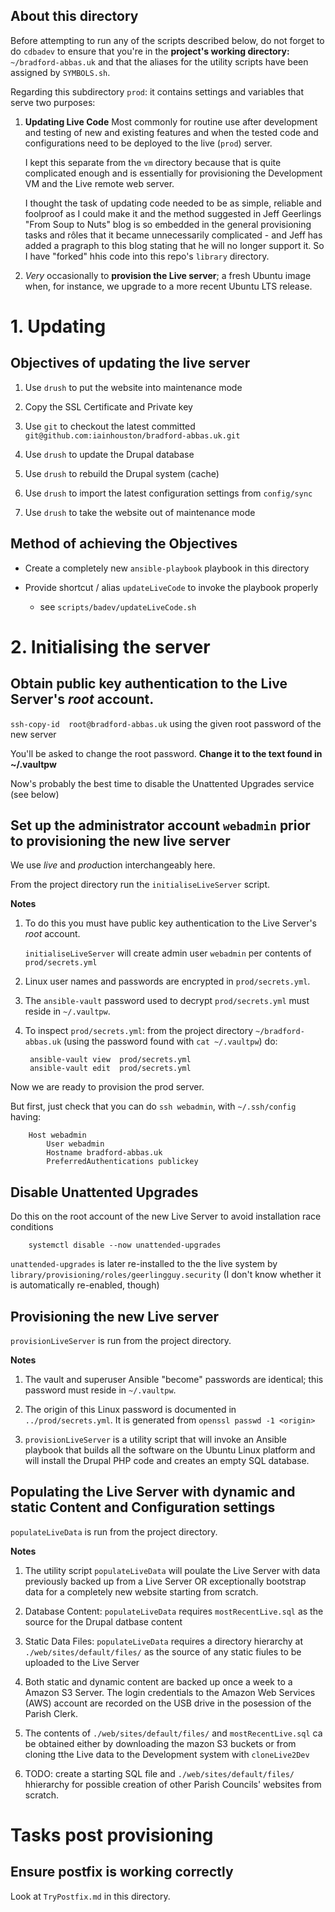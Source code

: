 ## About this directory

Before attempting to run any of the scripts described below, do not forget to do `cdbadev` to ensure that you're in the **project's working directory:** `~/bradford-abbas.uk` and that the aliases for the utility scripts have been assigned by `SYMBOLS.sh`.

Regarding this subdirectory `prod`: it contains settings and variables that serve two purposes:  

1. **Updating Live Code** Most commonly for routine use after  development and testing of new and existing features and when the tested code and configurations need to be deployed to the live (`prod`) server.

	I kept this separate from the `vm` directory because that is quite complicated enough and is essentially for provisioning the Development VM and the Live remote web server.  
    
    I thought the task of updating code needed to be as simple, reliable and foolproof as I could make it and the method suggested in Jeff Geerlings "From Soup to Nuts" blog is so embedded in the general provisioning tasks and rôles that it became unnecessarily complicated - and Jeff has added a pragraph to this blog stating that he will no longer support it. So I have "forked" hhis code into this repo's `library` directory.

1. *Very* occasionally to **provision the Live server**; a fresh Ubuntu image when, for instance, we upgrade to a more recent Ubuntu LTS release.

# 1. Updating


## Objectives of updating the live server

1.	Use `drush` to put the website into maintenance mode

1.	Copy the SSL Certificate and Private key

1.	Use `git` to checkout the latest committed `git@github.com:iainhouston/bradford-abbas.uk.git`

1.	Use `drush` to update the Drupal database

1.	Use `drush` to rebuild the Drupal system (cache)

1.	Use `drush` to import the latest configuration settings from `config/sync`

1.	Use `drush` to take the website out of maintenance mode

## Method of achieving the Objectives

+	Create a completely new `ansible-playbook` playbook in this directory

+	Provide shortcut / alias `updateLiveCode` to invoke the playbook properly  

	+ see `scripts/badev/updateLiveCode.sh`

# 2. Initialising the server

## Obtain public key authentication to the Live Server's *root* account.  

`ssh-copy-id  root@bradford-abbas.uk` using the given root password of the new server

You'll be asked to change the root password. **Change it to the text found in ~/.vaultpw**

Now's probably the best time to disable the Unattented Upgrades service (see below)


## Set up the administrator account `webadmin` prior to provisioning the new live server

We use *live* and *prod*uction interchangeably here.

From the project directory run the `initialiseLiveServer` script.


**Notes**

1. To do this you must have public key authentication to the Live Server's *root* account. 

    `initialiseLiveServer` will create admin user `webadmin` per contents of `prod/secrets.yml`

1. Linux user names and passwords are encrypted in `prod/secrets.yml`.  

1. The `ansible-vault` password used to decrypt `prod/secrets.yml` must reside in `~/.vaultpw`.

1. To inspect `prod/secrets.yml`: from the project directory `~/bradford-abbas.uk` (using the password found with `cat ~/.vaultpw`) do:

	    ansible-vault view  prod/secrets.yml
	    ansible-vault edit  prod/secrets.yml

Now we are ready to provision the prod server.

But first, just check that you can do `ssh webadmin`, with `~/.ssh/config` having:

        Host webadmin
            User webadmin
            Hostname bradford-abbas.uk
            PreferredAuthentications publickey

## Disable Unattented Upgrades 

Do this on the root account of the new Live Server to avoid installation race conditions

        systemctl disable --now unattended-upgrades

`unattended-upgrades` is later re-installed to the the live system by `library/provisioning/roles/geerlingguy.security` (I don't know whether it is automatically re-enabled, though)


## Provisioning the new Live server

`provisionLiveServer` is run from the project directory.

**Notes**  

1. The vault and superuser Ansible "become" passwords are identical; this password must reside in `~/.vaultpw`.

1. The origin of this Linux password is documented in `../prod/secrets.yml`. It is generated from `openssl passwd -1 <origin>`
    
1. `provisionLiveServer` is a utility script that will invoke an Ansible playbook that builds all the software on the Ubuntu Linux platform and will install the Drupal PHP code and creates an empty SQL database.

## Populating the Live Server with dynamic and static Content and Configuration settings

`populateLiveData` is run from the project directory.

**Notes** 

1. The  utility script `populateLiveData` will poulate the Live Server with data previously backed up from a Live Server OR exceptionally bootstrap data for a completely new website starting from scratch.

1. Database Content: `populateLiveData` requires `mostRecentLive.sql` as the source for the Drupal datbase content
        
1. Static Data Files: `populateLiveData` requires a directory hierarchy at `./web/sites/default/files/` as the source of any static fiules to be uploaded to the Live Server

1. Both static and dynamic content are backed up once a week to a Amazon S3 Server. The login credentials to the Amazon Web Services (AWS) account are recorded on the USB drive in the posession of the Parish Clerk. 

1. The contents of `./web/sites/default/files/` and `mostRecentLive.sql` ca be obtained either by downloading the mazon S3 buckets or from cloning tthe Live data to the Development system with `cloneLive2Dev`

1. TODO: create a starting SQL file and `./web/sites/default/files/` hhierarchy for possible creation of other Parish Councils' websites from scratch.

# Tasks post provisioning

## Ensure postfix is working correctly

Look at `TryPostfix.md` in this directory.


